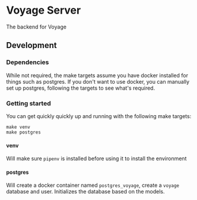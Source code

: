 # Voyage Server

The backend for Voyage

## Development

### Dependencies

While not required, the make targets assume you have docker installed for
things such as postgres. If you don't want to use docker, you can manually set
up postgres, following the targets to see what's required.

### Getting started

You can get quickly quickly up and running with the following make targets:

```
make venv
make postgres
```

#### venv
Will make sure `pipenv` is installed before using it to install the environment

#### postgres
Will create a docker container named `postgres_voyage`, create a `voyage`
database and user. Initializes the database based on the models.
